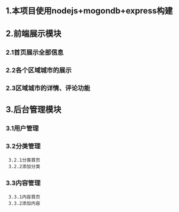 ## 1.本项目使用nodejs+mogondb+express构建  
## 2.前端展示模块 
  ### 2.1首页展示全部信息  
  ### 2.2各个区域城市的展示  
  ### 2.3区域城市的详情、评论功能  
## 3.后台管理模块  
  ### 3.1用户管理  
  ### 3.2分类管理  
     3.2.1分类首页  
     3.2.2添加分类  
  ### 3.3内容管理  
     3.3.1内容首页  
     3.3.2添加内容  
    
